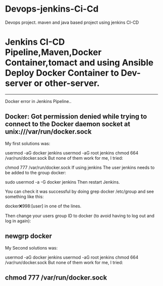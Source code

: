 # Devops-jenkins-Ci-Cd
Devops project. maven and java based project using jenkins CI-CD

# Jenkins CI-CD Pipeline,Maven,Docker Container,tomact and using Ansible Deploy Docker Container to Dev-server or other-server.
------------------------------------------------------------------------------------------
Docker error in Jenkins Pipeline..

Docker: Got permission denied while trying to connect to the Docker daemon socket at unix:///var/run/docker.sock
------------------------------------------------------------------------------------
My first solutions was:

usermod -aG docker jenkins
usermod -aG root jenkins
chmod 664 /var/run/docker.sock
But none of them work for me, I tried:

chmod 777 /var/run/docker.sock
If using jenkins
The user jenkins needs to be added to the group docker:

sudo usermod -a -G docker jenkins
Then restart Jenkins.

You can check it was successful by doing grep docker /etc/group and see something like this:

docker:x:998:[user]
in one of the lines.

Then change your users group ID to docker (to avoid having to log out and log in again):

newgrp docker
-------------------------------------------------------------------------------------------
My Second solutions was:

usermod -aG docker jenkins
usermod -aG root jenkins
chmod 664 /var/run/docker.sock
But none of them work for me, I tried:

chmod 777 /var/run/docker.sock
-------------------------------------------------------------------------------------------